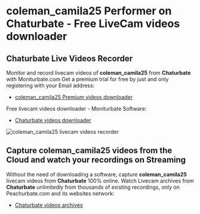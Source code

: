 # coleman_camila25 Performer on Chaturbate - Free LiveCam videos downloader

## Chaturbate Live Videos Recorder

Monitor and record livecam videos of **coleman_camila25** from **Chaturbate** with Moniturbate.com
Get a premium trial for free by just and only registering with your Email address:
* [coleman_camila25 Premium videos downloader](https://moniturbate.com/request-demo-licence-key.html)

Free livecam videos downloader - Moniturbate Software:
* [Chaturbate videos downloader](https://moniturbate.com/moniturbate-download-software.html)

![coleman_camila25 livecam videos recorder](https://peachurnet.com/templates/moniturbate-software.png)


## Capture coleman_camila25 videos from the Cloud and watch your recordings on Streaming

Without the need of downloading a software, capture **coleman_camila25** livecam videos from **Chaturbate** 100% online.
Watch Livecam archives from **Chaturbate** unlimitedly from thousands of existing recordings, only on Peachurbate.com and its websites network:
* [Chaturbate videos archives](https://peachurnet.com/)